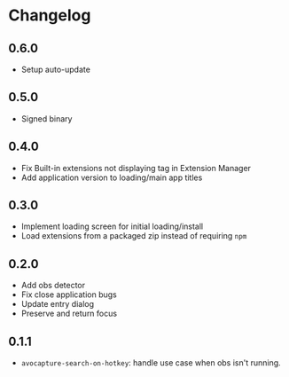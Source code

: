 # Changelog

## 0.6.0

- Setup auto-update

## 0.5.0

- Signed binary

## 0.4.0

- Fix Built-in extensions not displaying tag in Extension Manager
- Add application version to loading/main app titles

## 0.3.0

- Implement loading screen for initial loading/install
- Load extensions from a packaged zip instead of requiring `npm`

## 0.2.0

- Add obs detector
- Fix close application bugs
- Update entry dialog
- Preserve and return focus

## 0.1.1

- `avocapture-search-on-hotkey`: handle use case when obs isn't running.